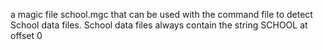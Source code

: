 a magic file school.mgc that can be used with the command file to detect School data files. School data files always contain the string SCHOOL at offset 0
